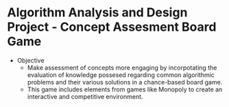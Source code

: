 # Algorithm Analysis and Design Project - Concept Assesment Board Game

- Objective
    - Make assessment of concepts more engaging by incorpotating the evaluation of knowledge possesed regarding common algorithmic problems and their various solutions in a chance-based board game.
    - This game includes elements from games like Monopoly to create an interactive and competitive environment.
